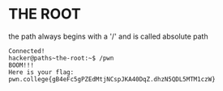 # THE ROOT
the path always begins with a '/' and is called absolute path

```sameeksha03@DESKTOP-965QKSJ:~$ ssh -i ./key hacker@dojo.pwn.college
Connected!
hacker@paths~the-root:~$ /pwn
BOOM!!!
Here is your flag:
pwn.college{gB4eFc5gPZEdMtjNCspJKA40DqZ.dhzN5QDL5MTM1czW}

```


